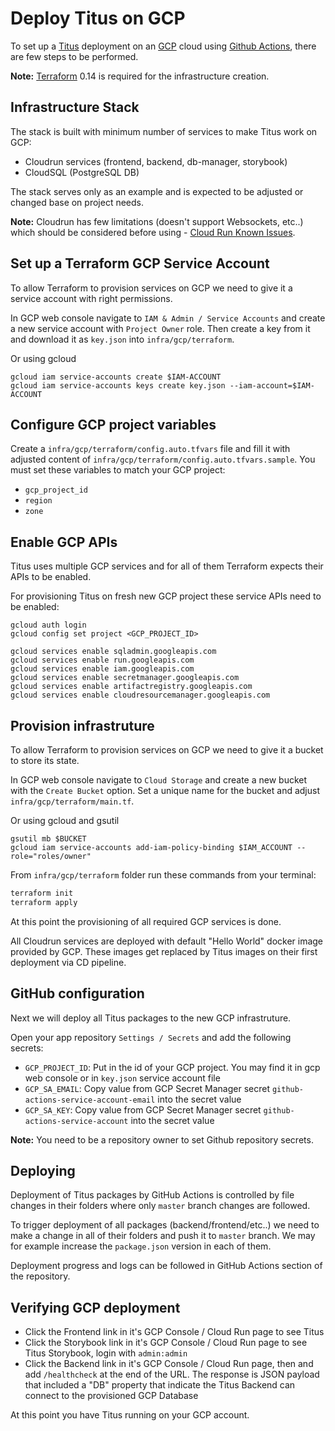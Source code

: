 # Deploy Titus on GCP

To set up a [Titus] deployment on an [GCP] cloud using [Github Actions], there are few steps to be performed.

**Note:** [Terraform] 0.14 is required for the infrastructure creation.

## Infrastructure Stack

The stack is built with minimum number of services to make Titus work on GCP:
- Cloudrun services (frontend, backend, db-manager, storybook)
- CloudSQL (PostgreSQL DB)

The stack serves only as an example and is expected to be adjusted or changed base on project needs.

**Note:** Cloudrun has few limitations (doesn't support Websockets, etc..) which should be considered before using - [Cloud Run Known Issues](https://cloud.google.com/run/docs/issues).

## Set up a Terraform GCP Service Account

To allow Terraform to provision services on GCP we need to give it a service account with right permissions.

In GCP web console navigate to `IAM & Admin / Service Accounts` and create a new service account with `Project Owner` role. Then create a key from it and download it as `key.json` into `infra/gcp/terraform`.

Or using gcloud
```
gcloud iam service-accounts create $IAM-ACCOUNT
gcloud iam service-accounts keys create key.json --iam-account=$IAM-ACCOUNT
```


## Configure GCP project variables

Create a `infra/gcp/terraform/config.auto.tfvars` file and fill it with adjusted content of `infra/gcp/terraform/config.auto.tfvars.sample`. You must set these variables to match your GCP project:
- `gcp_project_id`
- `region`
- `zone`

## Enable GCP APIs

Titus uses multiple GCP services and for all of them Terraform expects their APIs to be enabled.

For provisioning Titus on fresh new GCP project these service APIs need to be enabled:
```
gcloud auth login
gcloud config set project <GCP_PROJECT_ID>

gcloud services enable sqladmin.googleapis.com
gcloud services enable run.googleapis.com
gcloud services enable iam.googleapis.com
gcloud services enable secretmanager.googleapis.com
gcloud services enable artifactregistry.googleapis.com
gcloud services enable cloudresourcemanager.googleapis.com
```

## Provision infrastruture

To allow Terraform to provision services on GCP we need to give it a bucket to store its state.

In GCP web console navigate to `Cloud Storage` and create a new bucket with the `Create Bucket` option. Set a unique name for the bucket and adjust `infra/gcp/terraform/main.tf`.

Or using gcloud and gsutil
```
gsutil mb $BUCKET
gcloud iam service-accounts add-iam-policy-binding $IAM_ACCOUNT --role="roles/owner"
```

From `infra/gcp/terraform` folder run these commands from your terminal:
```sh
terraform init
terraform apply
```

At this point the provisioning of all required GCP services is done.

All Cloudrun services are deployed with default "Hello World" docker image provided by GCP. These images get replaced by Titus images on their first deployment via CD pipeline.


## GitHub configuration

Next we will deploy all Titus packages to the new GCP infrastruture.

Open your app repository `Settings / Secrets` and add the following secrets:
- `GCP_PROJECT_ID`:  Put in the id of your GCP project. You may find it in gcp web console or in `key.json` service account file
- `GCP_SA_EMAIL`: Copy value from GCP Secret Manager secret `github-actions-service-account-email` into the secret value
- `GCP_SA_KEY`: Copy value from GCP Secret Manager secret `github-actions-service-account` into the secret value

**Note:** You need to be a repository owner to set Github repository secrets.

## Deploying

Deployment of Titus packages by GitHub Actions is controlled by file changes in their folders where only `master` branch changes are followed.

To trigger deployment of all packages (backend/frontend/etc..) we need to make a change in all of their folders and push it to `master` branch. We may for example increase the `package.json` version in each of them.

Deployment progress and logs can be followed in GitHub Actions section of the repository.

## Verifying GCP deployment

- Click the Frontend link in it's GCP Console / Cloud Run page to see Titus
- Click the Storybook link in it's GCP Console / Cloud Run page to see Titus Storybook, login with `admin:admin`
- Click the Backend link in it's GCP Console / Cloud Run page, then and add `/healthcheck` at the end of the URL. The response is JSON payload that included a "DB" property that indicate the Titus Backend can connect to the provisioned GCP Database

At this point you have Titus running on your GCP account. 

[GCP]: https://console.cloud.google.com
[Github Actions]: https://github.com/features/actions
[Titus]: https://github.com/nearform/titus
[Terraform]: https://www.terraform.io
